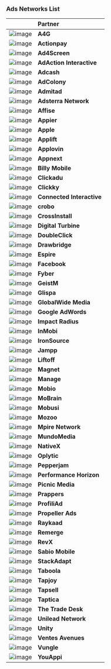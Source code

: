 ### Ads Networks List
|  | Partner |
| :---: | :--- | 
![image](https://cdn.branch.io/branch-assets/ad-partner-manager/a4g-logo-1493239709871.png) | **A4G**
![image](https://cdn.branch.io/branch-assets/ad-partner-manager/unnamed-1502390560857.png) | **Actionpay**
![image](https://cdn.branch.io/branch-assets/ad-partner-manager/ad4screen-1504724050417.png) | **Ad4Screen**
![image](https://cdn.branch.io/branch-assets/ad-partner-manager/aai_logo_med_trans_black-1509989746768.png) | **AdAction Interactive**
![image](https://cdn.branch.io/branch-assets/ad-partner-manager/origin_08da80a1e1be4275-1508530733424.png) | **Adcash**
![image](https://cdn.branch.io/branch-assets/ad-partner-manager/adcolony-1513204502834.png) | **AdColony**
![image](https://cdn.branch.io/branch-assets/ad-partner-manager/logo-admitad-1493136873359.png) | **Admitad**
![image](https://cdn.branch.io/branch-assets/ad-partner-manager/Adsterra-1508532651884.png) | **Adsterra Network**
![image](https://cdn.branch.io/branch-assets/ad-partner-manager/affisee-1513141472946.png) | **Affise**
![image](https://cdn.branch.io/branch-assets/ad-partner-manager/29291839342_73029de826_o-1496708152338.png) | **Appier**
![image](https://cdn.branch.io/branch-assets/ad-partner-manager/logo_searchAds-1506359721056.png) | **Apple**
![image](https://cdn.branch.io/branch-assets/ad-partner-manager/applift_lg-bdbcf02abab90b0343354dc04fb1ff42ac2b6a9e15c34aa7177e49a7ae7864d9-1509989161261.png) | **Applift**
![image](https://cdn.branch.io/branch-assets/ad-partner-manager/u3eoOtkBNGx7x4W6nKLQSQ-AppLovin_Logo_Blue_White_Rectangle_WEB-1492637758109.png) | **Applovin**
![image](https://cdn.branch.io/branch-assets/ad-partner-manager/mf7zfgvsypjglqnisyth-1492800692344.png) | **Appnext**
![image](https://cdn.branch.io/branch-assets/ad-partner-manager/logo_blue-1500940117780.png) | **Billy Mobile**
![image](https://cdn.branch.io/branch-assets/ad-partner-manager/cck-1508531144603.png) | **Clickadu**
![image](https://cdn.branch.io/branch-assets/ad-partner-manager/LogoClickky-1508351211926.png) | **Clickky**
![image](https://cdn.branch.io/branch-assets/ad-partner-manager/top-logo1-1500342833490.png) | **Connected Interactive**
![image](https://cdn.branch.io/branch-assets/ad-partner-manager/crobo-1500662980708.png) | **crobo**
![image](https://cdn.branch.io/branch-assets/ad-partner-manager/cross_install_logo-1493241188265.png) | **CrossInstall**
![image](https://cdn.branch.io/branch-assets/ad-partner-manager/169744LOGO-1493150262933.png) | **Digital Turbine**
![image](https://cdn.branch.io/branch-assets/ad-partner-manager/dc_newlogo-1513231189826.png) | **DoubleClick**
![image](https://cdn.branch.io/branch-assets/ad-partner-manager/Drawbridge_Logo_2015-1493243116881.png) | **Drawbridge**
![image](https://cdn.branch.io/branch-assets/ad-partner-manager/Espire-1513137347677.png) | **Espire**
![image](https://cdn.branch.io/branch-assets/ad-partner-manager/wordmark-1498695380173.png) | **Facebook**
![image](https://cdn.branch.io/branch-assets/ad-partner-manager/fyber-logo-1493132211689.png) | **Fyber**
![image](https://cdn.branch.io/branch-assets/ad-partner-manager/geistMBlackRedLogo-1498181264812.png) | **GeistM**
![image](https://cdn.branch.io/branch-assets/ad-partner-manager/logo-glispa@2x-1493323107286.png) | **Glispa**
![image](https://cdn.branch.io/branch-assets/ad-partner-manager/unnamed-1497567899553.png) | **GlobalWide Media**
![image](https://cdn.branch.io/branch-assets/ad-partner-manager/Adwords_logo-1492792697441.png) | **Google AdWords**
![image](https://cdn.branch.io/branch-assets/ad-partner-manager/impact-radius-logo-1493166999679.png) | **Impact Radius**
![image](https://cdn.branch.io/branch-assets/ad-partner-manager/logo-color-1492715152194.png) | **InMobi**
![image](https://cdn.branch.io/branch-assets/ad-partner-manager/101621-d00d811d71b53bd93856f5358489baca-1492635797381.png) | **IronSource**
![image](https://cdn.branch.io/branch-assets/ad-partner-manager/Jampp-1492638822951.png) | **Jampp**
![image](https://cdn.branch.io/branch-assets/ad-partner-manager/liftoff-logo-1492801474909.png) | **Liftoff**
![image](https://cdn.branch.io/branch-assets/ad-partner-manager/logo-1500342359816.png) | **Magnet**
![image](https://cdn.branch.io/branch-assets/ad-partner-manager/manage_logo_trans_300x75-1505160375494.png) | **Manage**
![image](https://cdn.branch.io/branch-assets/ad-partner-manager/mobio_logofooter1-1498863703378.png) | **Mobio**
![image](https://cdn.branch.io/branch-assets/ad-partner-manager/logo_mobrain_iso-1495753098283.png) | **MoBrain**
![image](https://cdn.branch.io/branch-assets/ad-partner-manager/687474703a2f2f6d6f62757369617070732e6769746875622e696f2f4d6f6275736953444b2d694f532f696d616765732f6d6f627573695f6c6f676f5f6e6567726f2e706e67-1493247352015.png) | **Mobusi**
![image](https://cdn.branch.io/branch-assets/ad-partner-manager/Mozoo-Performance-1492710482008-1498430203032.png) | **Mozoo**
![image](https://cdn.branch.io/branch-assets/ad-partner-manager/78e199f17cd2c80f31e430eec689-1493246692632.png) | **Mpire Network**
![image](https://cdn.branch.io/branch-assets/ad-partner-manager/0000014b-6f75-2b16-6984-3be17d5c7b30-1500341129317.png) | **MundoMedia**
![image](https://cdn.branch.io/branch-assets/ad-partner-manager/nativex-logo2-300x130-1493132886101.png) | **NativeX**
![image](https://cdn.branch.io/branch-assets/ad-partner-manager/logo-1498155298417.png) | **Oplytic**
![image](https://cdn.branch.io/branch-assets/ad-partner-manager/Pep_logo_red-1501274975350.png) | **Pepperjam**
![image](https://cdn.branch.io/branch-assets/ad-partner-manager/PH_LOGO-1493341199816.png) | **Performance Horizon**
![image](https://cdn.branch.io/branch-assets/ad-partner-manager/Picnic_Media-1513137425026.png) | **Picnic Media**
![image](https://cdn.branch.io/branch-assets/ad-partner-manager/links-logo-1508262751788.png) | **Prappers**
![image](https://cdn.branch.io/branch-assets/ad-partner-manager/logo-1494891385579.png) | **ProfiliAd**
![image](https://cdn.branch.io/branch-assets/ad-partner-manager/logo_propellerads32-1508798759717.png) | **Propeller Ads**
![image](https://cdn.branch.io/branch-assets/ad-partner-manager/Logo-2-1509402724378.png) | **Raykaad**
![image](https://cdn.branch.io/branch-assets/ad-partner-manager/vgfm8axwuhj2lcwybtzf-1492640396474.png) | **Remerge**
![image](https://cdn.branch.io/branch-assets/ad-partner-manager/logo-1493256528887.png) | **RevX**
![image](https://cdn.branch.io/branch-assets/ad-partner-manager/main_logo_compress-1509082296545.png) | **Sabio Mobile**
![image](https://cdn.branch.io/branch-assets/ad-partner-manager/8331ef7d-bfc8-4148-a118-50da0fc43f8f-1490739325404-1506381795896.png) | **StackAdapt**
![image](https://cdn.branch.io/branch-assets/ad-partner-manager/taboola_logo-new-large-1500341960275.png) | **Taboola**
![image](https://cdn.branch.io/branch-assets/ad-partner-manager/Tapjoy-acquires-5Rocks-1493129616390.png) | **Tapjoy**
![image](https://cdn.branch.io/branch-assets/ad-partner-manager/tapsell2-1503596508675.png) | **Tapsell**
![image](https://cdn.branch.io/branch-assets/ad-partner-manager/Taptica_Logo-1513204728443.png) | **Taptica**
![image](https://cdn.branch.io/branch-assets/ad-partner-manager/thetradedeskdmp-1502822492413.png) | **The Trade Desk**
![image](https://cdn.branch.io/branch-assets/ad-partner-manager/2-02-1498862779375.png) | **Unilead Network**
![image](https://cdn.branch.io/branch-assets/ad-partner-manager/unity-1493071825773.png) | **Unity**
![image](https://cdn.branch.io/branch-assets/ad-partner-manager/logo-1495753718180.png) | **Ventes Avenues**
![image](https://cdn.branch.io/branch-assets/ad-partner-manager/Vungle-Logo-Primary-Navy-Transparent-Padded-1493068923084.png) | **Vungle**
![image](https://cdn.branch.io/branch-assets/ad-partner-manager/youappi-1502235001895.png) | **YouAppi**